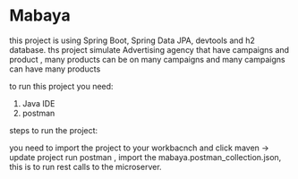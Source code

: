 # Mabaya

this project is using Spring Boot, Spring Data JPA, devtools and h2 database. ths project simulate Advertising agency that have campaigns and product , many products can be on many campaigns and many campaigns can have many products

to run this project you need:

1. Java IDE
2. postman

steps to run the project:

you need to import the project to your workbacnch and click maven -> update project
run postman , import the mabaya.postman_collection.json, this is to run rest calls to the microserver.
